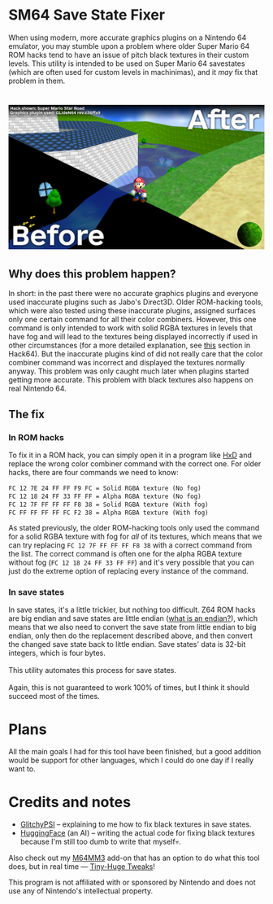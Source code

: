 # SM64 Save State Fixer
When using modern, more accurate graphics plugins on a Nintendo 64 emulator, you may stumble upon a problem where older Super Mario 64 ROM hacks tend to have an issue of pitch black textures in their custom levels. This utility is intended to be used on Super Mario 64 savestates (which are often used for custom levels in machinimas), and it *may* fix that problem in them.
# <img src="https://github.com/vazhka-dolya/sm64_save_state_fixer/blob/main/GitHubResources/showcase_1_1.png"/>
## Why does this problem happen?
In short: in the past there were no accurate graphics plugins and everyone used inaccurate plugins such as Jabo's Direct3D. Older ROM-hacking tools, which were also tested using these inaccurate plugins, assigned surfaces only one certain command for all their color combiners. However, this one command is only intended to work with solid RGBA textures in levels that have fog and will lead to the textures being displayed incorrectly if used in other circumstances (for a more detailed explanation, see [this](https://hack64.net/wiki/doku.php?id=super_mario_64:console_compatibility#improper_use_of_fast3d_s_setcombine_0xfc_command) section in Hack64). But the inaccurate plugins kind of did not really care that the color combiner command was incorrect and displayed the textures normally anyway. This problem was only caught much later when plugins started getting more accurate. This problem with black textures also happens on real Nintendo 64.
## The fix
### In ROM hacks
To fix it in a ROM hack, you can simply open it in a program like [HxD](https://mh-nexus.de/en/hxd/) and replace the wrong color combiner command with the correct one. For older hacks, there are four commands we need to know:
```
FC 12 7E 24 FF FF F9 FC = Solid RGBA texture (No fog)
FC 12 18 24 FF 33 FF FF = Alpha RGBA texture (No fog)
FC 12 7F FF FF FF F8 38 = Solid RGBA texture (With fog)
FC FF FF FF FF FC F2 38 = Alpha RGBA texture (With fog)
```
As stated previously, the older ROM-hacking tools only used the command for a solid RGBA texture with fog for *all* of its textures, which means that we can try replacing `FC 12 7F FF FF FF F8 38` with a correct command from the list. The correct command is often one for the alpha RGBA texture without fog (`FC 12 18 24 FF 33 FF FF`) and it's very possible that you can just do the extreme option of replacing every instance of the command.
### In save states
In save states, it's a little trickier, but nothing too difficult. Z64 ROM hacks are big endian and save states are little endian ([what is an endian?](https://en.wikipedia.org/wiki/Endianness)), which means that we also need to convert the save state from little endian to big endian, only then do the replacement described above, and then convert the changed save state back to little endian. Save states' data is 32-bit integers, which is four bytes.\
\
This utility automates this process for save states.\
\
Again, this is not guaranteed to work 100% of times, but I think it should succeed most of the times.
# Plans
All the main goals I had for this tool have been finished, but a good addition would be support for other languages, which I could do one day if I really want to.
# Credits and notes
- [GlitchyPSI](https://github.com/GlitchyPSIX) – explaining to me how to fix black textures in save states.
- [HuggingFace](https://huggingface.co/chat/) (an AI) – writing the actual code for fixing black textures because I'm still too dumb to write that myself💀.

Also check out my [M64MM3](https://github.com/projectcomet64/M64MM) add-on that has an option to do what this tool does, but in real time — [Tiny-Huge Tweaks](https://github.com/vazhka-dolya/TinyHugeTweaks)!

This program is not affiliated with or sponsored by Nintendo and does not use any of Nintendo's intellectual property.
